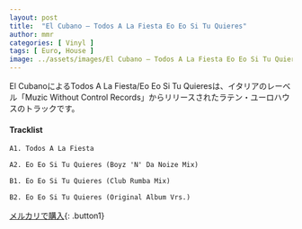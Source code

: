```yaml
---
layout: post
title:  "El Cubano – Todos A La Fiesta Eo Eo Si Tu Quieres"
author: mmr
categories: [ Vinyl ]
tags: [ Euro, House ]
image: ../assets/images/El Cubano – Todos A La Fiesta Eo Eo Si Tu Quieres.jpg
---
```


El CubanoによるTodos A La Fiesta/Eo Eo Si Tu Quieresは、イタリアのレーベル「Muzic Without Control Records」からリリースされたラテン・ユーロハウスのトラックです。

#### Tracklist
```md
A1. Todos A La Fiesta

A2. Eo Eo Si Tu Quieres (Boyz 'N' Da Noize Mix)

B1. Eo Eo Si Tu Quieres (Club Rumba Mix)

B2. Eo Eo Si Tu Quieres (Original Album Vrs.)
```

[メルカリで購入](https://jp.mercari.com/item/m27731340475?afid=6142608987){: .button1}

